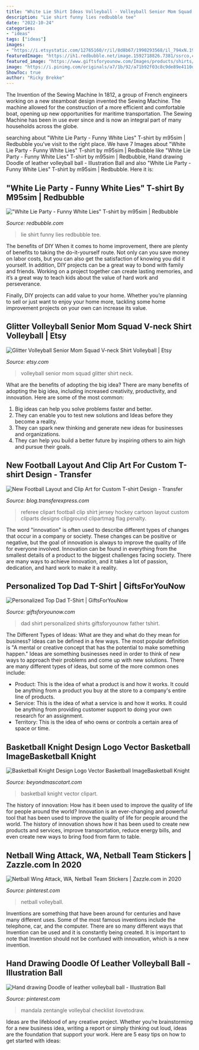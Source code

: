 ```yaml
---
title: "White Lie Shirt Ideas Volleyball - Volleyball Senior Mom Squad Glitter Shirt Neck"
description: "Lie shirt funny lies redbubble tee"
date: "2022-10-24"
categories:
- "ideas"
tags: ["ideas"]
images:
- "https://i.etsystatic.com/12765160/r/il/8d8b67/1990293568/il_794xN.1990293568_1n7n.jpg"
featuredImage: "https://ih1.redbubble.net/image.1592718826.7381/ssrco,classic_tee,mens,fafafa:ca443f4786,front_alt,square_product,600x600.jpg"
featured_image: "https://www.giftsforyounow.com/Images/products/shirts/34264xnvaL.jpg"
image: "https://i.pinimg.com/originals/a7/1b/92/a71b92f03c8c9de89e4110d2f425ac68.jpg"
ShowToc: true
author: "Ricky Brekke"
---
```



The Invention of the Sewing Machine
In 1812, a group of French engineers working on a new steamboat design invented the Sewing Machine. The machine allowed for the construction of a more efficient and comfortable boat, opening up new opportunities for maritime transportation. The Sewing Machine has been in use ever since and is now an integral part of many households across the globe.

	

		
searching about &quot;White Lie Party - Funny White Lies&quot; T-shirt by m95sim | Redbubble you've visit to the right place. We have 7 Images about &quot;White Lie Party - Funny White Lies&quot; T-shirt by m95sim | Redbubble like &quot;White Lie Party - Funny White Lies&quot; T-shirt by m95sim | Redbubble, Hand drawing Doodle of leather volleyball ball - Illustration Ball and also &quot;White Lie Party - Funny White Lies&quot; T-shirt by m95sim | Redbubble. Here it is:
		
    
## &quot;White Lie Party - Funny White Lies&quot; T-shirt By M95sim | Redbubble

<img loading=lazy src="https://ih1.redbubble.net/image.1592718826.7381/ssrco,classic_tee,mens,fafafa:ca443f4786,front_alt,square_product,600x600.jpg" onerror="this.onerror=null;this.src='https://tse4.mm.bing.net/th?id=OIP.FSCcNjqpoMCdicCmSycmrQHaHZ&amp;pid=15.1';" alt="&quot;White Lie Party - Funny White Lies&quot; T-shirt by m95sim | Redbubble">

_Source: redbubble.com_

>lie shirt funny lies redbubble tee. 

	

The benefits of DIY
When it comes to home improvement, there are plenty of benefits to taking the do-it-yourself route. Not only can you save money on labor costs, but you can also get the satisfaction of knowing you did it yourself.
In addition, DIY projects can be a great way to bond with family and friends. Working on a project together can create lasting memories, and it’s a great way to teach kids about the value of hard work and perseverance.

Finally, DIY projects can add value to your home. Whether you’re planning to sell or just want to enjoy your home more, tackling some home improvement projects on your own can increase its value.

    
## Glitter Volleyball Senior Mom Squad V-neck Shirt Volleyball | Etsy

<img loading=lazy src="https://i.etsystatic.com/12765160/r/il/8d8b67/1990293568/il_794xN.1990293568_1n7n.jpg" onerror="this.onerror=null;this.src='https://tse3.mm.bing.net/th?id=OIP.s5Db2765kKw59mn6ax___QHaFe&amp;pid=15.1';" alt="Glitter Volleyball Senior Mom Squad V-neck Shirt Volleyball | Etsy">

_Source: etsy.com_

>volleyball senior mom squad glitter shirt neck. 

	

What are the benefits of adopting the big idea?
There are many benefits of adopting the big idea, including increased creativity, productivity, and innovation. Here are some of the most common: 
1. Big ideas can help you solve problems faster and better.
2. They can enable you to test new solutions and Ideas before they become a reality. 
3. They can spark new thinking and generate new ideas for businesses and organizations. 
4. They can help you build a better future by inspiring others to aim high and pursue their goals.

    
## New Football Layout And Clip Art For Custom T-shirt Design - Transfer

<img loading=lazy src="https://blog.transferexpress.com/wp-content/uploads/2016/07/x15h-210.jpg" onerror="this.onerror=null;this.src='https://tse2.mm.bing.net/th?id=OIP.9y8AtuwmZr5O_l23QF-qSAAAAA&amp;pid=15.1';" alt="New Football Layout and Clip Art for Custom T-shirt Design - Transfer">

_Source: blog.transferexpress.com_

>referee clipart football clip shirt jersey hockey cartoon layout custom cliparts designs clipground clipartmag flag penalty. 

	

The word "innovation" is often used to describe different types of changes that occur in a company or society. These changes can be positive or negative, but the goal of innovation is always to improve the quality of life for everyone involved. Innovation can be found in everything from the smallest details of a product to the biggest challenges facing society. There are many ways to achieve innovation, and it takes a lot of passion, dedication, and hard work to make it a reality.

    
## Personalized Top Dad T-Shirt | GiftsForYouNow

<img loading=lazy src="https://www.giftsforyounow.com/Images/products/shirts/34264xnvaL.jpg" onerror="this.onerror=null;this.src='https://tse3.mm.bing.net/th?id=OIP.OKt7R6oj9foifsjfFxpc6AHaHa&amp;pid=15.1';" alt="Personalized Top Dad T-Shirt | GiftsForYouNow">

_Source: giftsforyounow.com_

>dad shirt personalized shirts giftsforyounow father tshirt. 

	

The Different Types of Ideas: What are they and what do they mean for business?
Ideas can be defined in a few ways. The most popular definition is "A mental or creative concept that has the potential to make something happen." Ideas are something businesses need in order to think of new ways to approach their problems and come up with new solutions. 
There are many different types of ideas, but some of the more common ones include: 
- Product: This is the idea of what a product is and how it works. It could be anything from a product you buy at the store to a company's entire line of products. 
- Service: This is the idea of what a service is and how it works. It could be anything from providing customer support to doing your own research for an assignment. 
- Territory: This is the idea of who owns or controls a certain area of space or time.

    
## Basketball Knight Design Logo Vector Basketball ImageBasketball Knight

<img loading=lazy src="http://www.beyondmascotart.com/wp-content/uploads/2015/09/Basketball-Knight-Design-1274.jpg" onerror="this.onerror=null;this.src='https://tse2.mm.bing.net/th?id=OIP.G3pttKBOMeoPWud9jH8p9gHaHa&amp;pid=15.1';" alt="Basketball Knight Design Logo Vector Basketball ImageBasketball Knight">

_Source: beyondmascotart.com_

>basketball knight vector clipart. 

	

The history of innovation: How has it been used to improve the quality of life for people around the world?
Innovation is an ever-changing and powerful tool that has been used to improve the quality of life for people around the world. The history of innovation shows how it has been used to create new products and services, improve transportation, reduce energy bills, and even create new ways to bring food from farm to table.

    
## Netball Wing Attack, WA, Netball Team Stickers | Zazzle.com In 2020

<img loading=lazy src="https://i.pinimg.com/736x/ea/e0/cf/eae0cf8ab2081e137a4d8f66468bebfa.jpg" onerror="this.onerror=null;this.src='https://tse2.mm.bing.net/th?id=OIP.MBrBmzKu3-vpvuBMlAEetwHaHa&amp;pid=15.1';" alt="Netball Wing Attack, WA, Netball Team Stickers | Zazzle.com in 2020">

_Source: pinterest.com_

>netball volleyball. 

	

Inventions are something that have been around for centuries and have many different uses. Some of the most famous inventions include the telephone, car, and the computer. There are so many different ways that Invention can be used and it is constantly being created. It is important to note that Invention should not be confused with innovation, which is a new invention.

    
## Hand Drawing Doodle Of Leather Volleyball Ball - Illustration Ball

<img loading=lazy src="https://i.pinimg.com/originals/a7/1b/92/a71b92f03c8c9de89e4110d2f425ac68.jpg" onerror="this.onerror=null;this.src='https://tse3.mm.bing.net/th?id=OIP.Hz9o9FsvZPt-LtokIlKh4AHaHd&amp;pid=15.1';" alt="Hand drawing Doodle of leather volleyball ball - Illustration Ball">

_Source: pinterest.com_

>mandala zentangle volleybal checklist ilovetodraw. 

	

Ideas are the lifeblood of any creative project. Whether you’re brainstorming for a new business idea, writing a report or simply thinking out loud, ideas are the foundation that support your work. Here are 5 easy tips on how to get started with ideas: 

